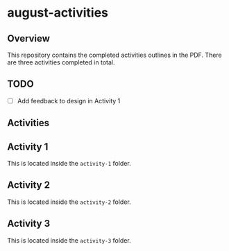 # august-activities

## Overview

This repository contains the completed activities outlines in the PDF. There are three activities completed in total.

## TODO

- [ ] Add feedback to design in Activity 1

## Activities

## Activity 1

This is located inside the `activity-1` folder.

## Activity 2

This is located inside the `activity-2` folder.

## Activity 3

This is located inside the `activity-3` folder.
